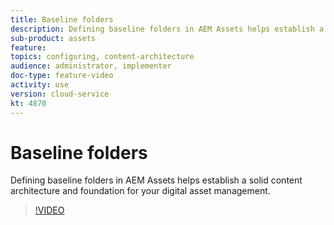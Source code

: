 ```yaml
---
title: Baseline folders
description: Defining baseline folders in AEM Assets helps establish a solid content architecture and foundation for your digital asset management. 
sub-product: assets
feature: 
topics: configuring, content-architecture
audience: administrator, implementer
doc-type: feature-video
activity: use
version: cloud-service
kt: 4870
---
```


# Baseline folders

Defining baseline folders in AEM Assets helps establish a solid content architecture and foundation for your digital asset management. 

>[!VIDEO](https://video.tv.adobe.com/v/34071/?quality=12&learn=on&hidetitle=true)
